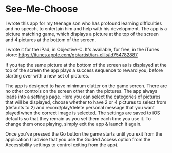 See-Me-Choose
=============

I wrote this app for my teenage son who has profound learning difficulties and no speech, to entertain him and help with his development. The app is a picture matching game, which displays a picture at the top of the screen and 4 pictures at the bottom of the screen.

I wrote it for the iPad, in Objective-C. It's available, for free, in the iTunes store: https://itunes.apple.com/gb/artist/ian-ellis/id754782887

If you tap the same picture at the bottom of the screen as is displayed at the top of the screen the app plays a success sequence to reward you, before starting over with a new set of pictures.

The app is designed to have minimum clutter on the game screen. There are no other controls on the screen other than the pictures. The app always loads into a settings page. Here you can select the categories of pictures that will be displayed, choose whether to have 2 or 4 pictures to select from (defaults to 2) and record/play/delete personal message that you want played when the correct image is selected. The settings are saved to iOS defaults so that they remain as you set them each time you use it. To change them once playing, simply exit the app & launch it again.

Once you've pressed the Go button the game starts until you exit from the application (I advise that you use the Guided Access option from the Accessibility settings to control exiting from the app).
